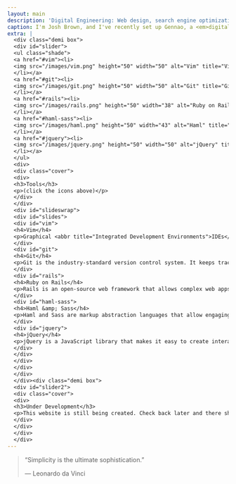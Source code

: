 ```yaml
---
layout: main
description: 'Digital Engineering: Web design, search engine optimization, graphics design, programming.'
caption: I'm Josh Brown, and I've recently set up Gennao, a <em>digital engineering</em> business. I love to create things that are <strong>simple</strong> and <strong>elegant</strong>.
extra: |
  <div class="demi box">
  <div id="slider">
  <ul class="shade">
  <a href="#vim"><li>
  <img src="/images/vim.png" height="50" width="50" alt="Vim" title="Vim"/>
  </li></a>
  <a href="#git"><li>
  <img src="/images/git.png" height="50" width="50" alt="Git" title="Git"/>
  </li></a>
  <a href="#rails"><li>
  <img src="/images/rails.png" height="50" width="38" alt="Ruby on Rails" title="Ruby on Rails"/>
  </li></a>
  <a href="#haml-sass"><li>
  <img src="/images/haml.png" height="50" width="43" alt="Haml" title="Haml"/>
  </li></a>
  <a href="#jquery"><li>
  <img src="/images/jquery.png" height="50" width="50" alt="jQuery" title="jQuery"/>
  </li></a>
  </ul>
  <div>
  <div class="cover">
  <div>
  <h3>Tools</h3>
  <p>(click the icons above)</p>
  </div>
  </div>
  <div id="slideswrap">
  <div id="slides">
  <div id="vim">
  <h4>Vim</h4>
  <p>Graphical <abbr title="Integrated Development Environments">IDEs</abbr> may be helpful to a degree, but every good developer should know what goes on in their code. Using a good text editor gives much finer control over the design.</p>
  </div>
  <div id="git">
  <h4>Git</h4>
  <p>Git is the industry-standard version control system. It keeps track of all the changes made to projects and makes it possible to revert back to any previous state if something goes wrong.</p>
  </div>
  <div id="rails">
  <h4>Ruby on Rails</h4>
  <p>Rails is an open-source web framework that allows complex web apps to be produced quickly and efficiently. Some of the best web software is written for Ruby on Rails.</p>
  </div>
  <div id="haml-sass">
  <h4>Haml &amp; Sass</h4>
  <p>Haml and Sass are markup abstraction languages that allow engaging layouts to be created while keeping the code clean, simple, and bug-free.</p>
  </div>
  <div id="jquery">
  <h4>jQuery</h4>
  <p>jQuery is a JavaScript library that makes it easy to create interactive web content without using Flash. I wrote this slider in jQuery myself.</p>
  </div>
  </div>
  </div>
  </div>
  </div>
  </div><div class="demi box">
  <div id="slider2">
  <div class="cover">
  <div>
  <h3>Under Development</h3>
  <p>This website is still being created. Check back later and there should be something more interesting in this box.</p>
  </div>
  </div>
  </div>
  </div>
---
```


> “Simplicity is the ultimate sophistication.”
> <div class="author">— Leonardo da Vinci</div>
